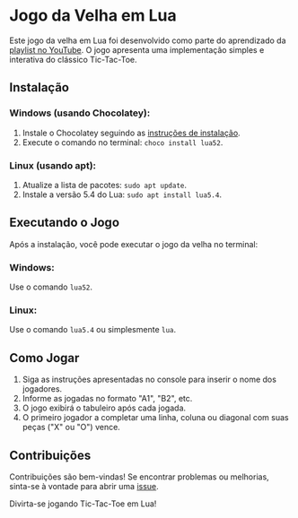 # Jogo da Velha em Lua

Este jogo da velha em Lua foi desenvolvido como parte do aprendizado da [playlist no YouTube](https://youtube.com/playlist?list=PL61kTUcYddBMmu2L127wl0ZL1P1Vui919). O jogo apresenta uma implementação simples e interativa do clássico Tic-Tac-Toe.

## Instalação

### Windows (usando Chocolatey):
1. Instale o Chocolatey seguindo as [instruções de instalação](https://docs.chocolatey.org/en-us/choco/setup#install-with-cmd.exe).
2. Execute o comando no terminal: `choco install lua52`.

### Linux (usando apt):
1. Atualize a lista de pacotes: `sudo apt update`.
2. Instale a versão 5.4 do Lua: `sudo apt install lua5.4`.

## Executando o Jogo

Após a instalação, você pode executar o jogo da velha no terminal:

### Windows:
Use o comando `lua52`.

### Linux:
Use o comando `lua5.4` ou simplesmente `lua`.

## Como Jogar
1. Siga as instruções apresentadas no console para inserir o nome dos jogadores.
2. Informe as jogadas no formato "A1", "B2", etc.
3. O jogo exibirá o tabuleiro após cada jogada.
4. O primeiro jogador a completar uma linha, coluna ou diagonal com suas peças ("X" ou "O") vence.

## Contribuições
Contribuições são bem-vindas! Se encontrar problemas ou melhorias, sinta-se à vontade para abrir uma [issue](https://github.com/renanss4/aprendendo-lua/issues).

Divirta-se jogando Tic-Tac-Toe em Lua!
